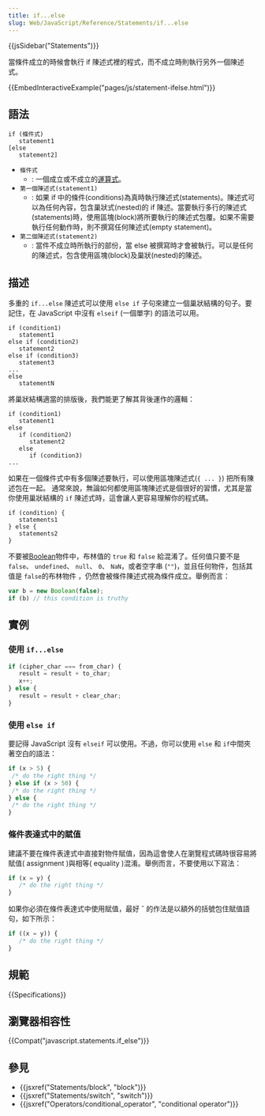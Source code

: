 ```yaml
---
title: if...else
slug: Web/JavaScript/Reference/Statements/if...else
---
```

{{jsSidebar("Statements")}}

當條件成立的時候會執行 if 陳述式裡的程式，而不成立時則執行另外一個陳述式。

{{EmbedInteractiveExample("pages/js/statement-ifelse.html")}}

## 語法

```plain
if (條件式)
   statement1
[else
   statement2]
```

- `條件式`
  - : 一個成立或不成立的[運算式](/zh-TW/docs/Web/JavaScript/Guide/Expressions_and_Operators#Expressions)。
- `第一個陳述式(statement1)`
  - : 如果 if 中的條件(conditions)為真時執行陳述式(statements)。陳述式可以為任何內容，包含巢狀式(nested)的 if 陳述。當要執行多行的陳述式(statements)時，使用區塊(block)將所要執行的陳述式包覆。如果不需要執行任何動作時，則不撰寫任何陳述式(empty statement)。
- `第二個陳述式(statement2)`
  - : 當件不成立時所執行的部份，當 else 被撰寫時才會被執行。可以是任何的陳述式，包含使用區塊(block)及巢狀(nested)的陳述。

## 描述

多重的 `if...else` 陳述式可以使用 `else if` 子句來建立一個巢狀結構的句子。要記住，在 JavaScript 中沒有 `elseif` (一個單字) 的語法可以用。

```plain
if (condition1)
   statement1
else if (condition2)
   statement2
else if (condition3)
   statement3
...
else
   statementN
```

將巢狀結構適當的排版後，我們能更了解其背後運作的邏輯：

```plain
if (condition1)
   statement1
else
   if (condition2)
      statement2
   else
      if (condition3)
...
```

如果在一個條件式中有多個陳述要執行，可以使用區塊陳述式(`{ ... }`) 把所有陳述包在一起。 通常來說，無論如何都使用區塊陳述式是個很好的習慣，尤其是當你使用巢狀結構的 `if` 陳述式時，這會讓人更容易理解你的程式碼。

```plain
if (condition) {
   statements1
} else {
   statements2
}
```

不要被[Boolean](/zh-TW/docs/Web/JavaScript/Reference/Global_Objects/Boolean)物件中，布林值的 `true` 和 `false` 給混淆了。任何值只要不是 `false`、 `undefined`、 `null`、 `0`、 `NaN`，或者空字串 (`""`)，並且任何物件，包括其值是 `false`的布林物件 ，仍然會被條件陳述式視為條件成立。舉例而言：

```js
var b = new Boolean(false);
if (b) // this condition is truthy
```

## 實例

### 使用 `if...else`

```js
if (cipher_char === from_char) {
   result = result + to_char;
   x++;
} else {
   result = result + clear_char;
}
```

### 使用 `else if`

要記得 JavaScript 沒有 `elseif` 可以使用。不過，你可以使用 `else` 和 `if`中間夾著空白的語法：

```js
if (x > 5) {
 /* do the right thing */
} else if (x > 50) {
 /* do the right thing */
} else {
 /* do the right thing */
}
```

### 條件表達式中的賦值

建議不要在條件表達式中直接對物件賦值，因為這會使人在瀏覽程式碼時很容易將賦值( assignment )與相等( equality )混淆。舉例而言，不要使用以下寫法：

```js example-bad
if (x = y) {
   /* do the right thing */
}
```

如果你必須在條件表達式中使用賦值，最好 ˇ 的作法是以額外的括號包住賦值語句，如下所示：

```js example-good
if ((x = y)) {
   /* do the right thing */
}
```

## 規範

{{Specifications}}

## 瀏覽器相容性

{{Compat("javascript.statements.if_else")}}

## 參見

- {{jsxref("Statements/block", "block")}}
- {{jsxref("Statements/switch", "switch")}}
- {{jsxref("Operators/conditional_operator", "conditional operator")}}
